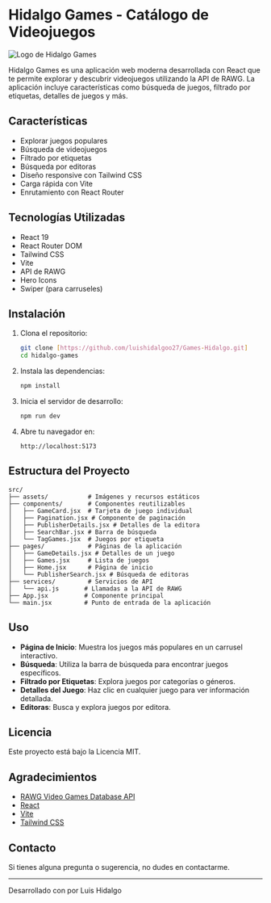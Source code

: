 # Hidalgo Games - Catálogo de Videojuegos

![Logo de Hidalgo Games](public/vite.svg)

Hidalgo Games es una aplicación web moderna desarrollada con React que te permite explorar y descubrir videojuegos utilizando la API de RAWG. La aplicación incluye características como búsqueda de juegos, filtrado por etiquetas, detalles de juegos y más.

## Características

- Explorar juegos populares
- Búsqueda de videojuegos
- Filtrado por etiquetas
- Búsqueda por editoras
- Diseño responsive con Tailwind CSS
- Carga rápida con Vite
- Enrutamiento con React Router

## Tecnologías Utilizadas

- React 19
- React Router DOM
- Tailwind CSS
- Vite
- API de RAWG
- Hero Icons
- Swiper (para carruseles)

## Instalación

1. Clona el repositorio:
   ```bash
   git clone [https://github.com/luishidalgoo27/Games-Hidalgo.git]
   cd hidalgo-games
   ```

2. Instala las dependencias:
   ```bash
   npm install
   ```

3. Inicia el servidor de desarrollo:
   ```bash
   npm run dev
   ```

4. Abre tu navegador en:
   ```
   http://localhost:5173
   ```

## Estructura del Proyecto

```
src/
├── assets/           # Imágenes y recursos estáticos
├── components/       # Componentes reutilizables
│   ├── GameCard.jsx  # Tarjeta de juego individual
│   ├── Pagination.jsx # Componente de paginación
│   ├── PublisherDetails.jsx # Detalles de la editora
│   ├── SearchBar.jsx # Barra de búsqueda
│   └── TagGames.jsx  # Juegos por etiqueta
├── pages/            # Páginas de la aplicación
│   ├── GameDetails.jsx # Detalles de un juego
│   ├── Games.jsx     # Lista de juegos
│   ├── Home.jsx      # Página de inicio
│   └── PublisherSearch.jsx # Búsqueda de editoras
├── services/         # Servicios de API
│   └── api.js       # Llamadas a la API de RAWG
├── App.jsx          # Componente principal
└── main.jsx         # Punto de entrada de la aplicación
```

## Uso

- **Página de Inicio**: Muestra los juegos más populares en un carrusel interactivo.
- **Búsqueda**: Utiliza la barra de búsqueda para encontrar juegos específicos.
- **Filtrado por Etiquetas**: Explora juegos por categorías o géneros.
- **Detalles del Juego**: Haz clic en cualquier juego para ver información detallada.
- **Editoras**: Busca y explora juegos por editora.

## Licencia

Este proyecto está bajo la Licencia MIT.

## Agradecimientos

- [RAWG Video Games Database API](https://rawg.io/apidocs)
- [React](https://reactjs.org/)
- [Vite](https://vitejs.dev/)
- [Tailwind CSS](https://tailwindcss.com/)

## Contacto

Si tienes alguna pregunta o sugerencia, no dudes en contactarme.

---

Desarrollado con  por Luis Hidalgo
